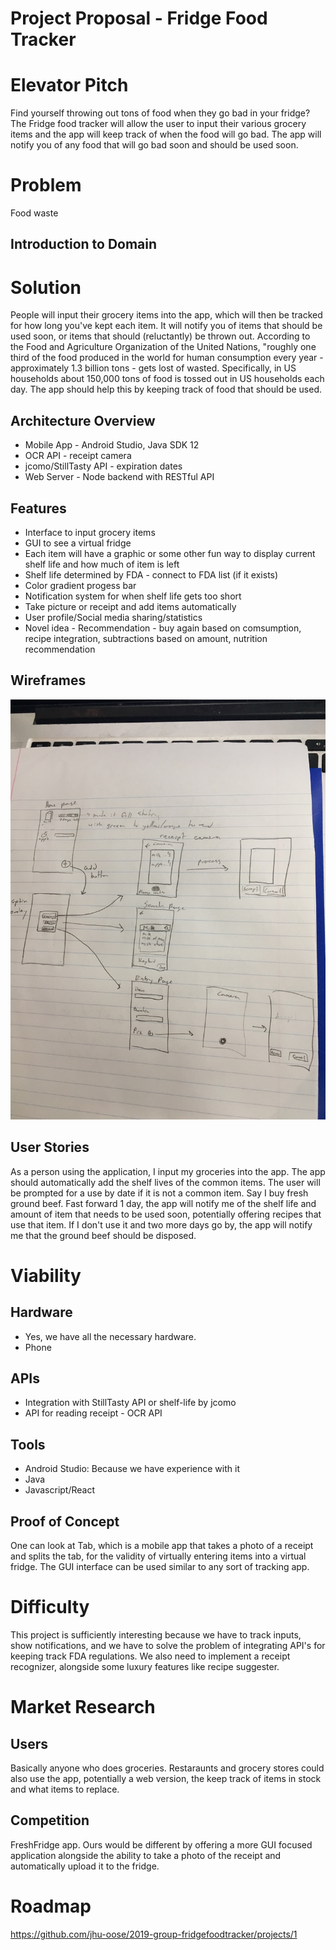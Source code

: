 <!-- These are placeholders that you must fill in. -->


# Project Proposal - Fridge Food Tracker

# Elevator Pitch

Find yourself throwing out tons of food when they go bad in your fridge? The Fridge food tracker will allow the user to input their various grocery items and the app will keep track of when the food will go bad. The app will notify you of any food that will go bad soon and should be used soon.

# Problem

Food waste

## Introduction to Domain

<!-- TODO -->

# Solution

People will input their grocery items into the app, which will then be tracked for how long you've kept each item. It will notify you of items that should be used soon, or items that should (reluctantly) be thrown out. According to the Food and Agriculture Organization of the United Nations, "roughly one third of the food produced in the world for human consumption every year - approximately 1.3 billion tons - gets lost of wasted. Specifically, in US households about 150,000 tons of food is tossed out in US households each day. The app should help this by keeping track of food that should be used.

## Architecture Overview

* Mobile App - Android Studio, Java SDK 12
* OCR API - receipt camera
* jcomo/StillTasty API - expiration dates
* Web Server - Node backend with RESTful API

## Features

* Interface to input grocery items
* GUI to see a virtual fridge
* Each item will have a graphic or some other fun way to display current shelf life and how much of item is left
* Shelf life determined by FDA - connect to FDA list (if it exists)
* Color gradient progess bar
* Notification system for when shelf life gets too short
* Take picture or receipt and add items automatically
* User profile/Social media sharing/statistics
* Novel idea - Recommendation - buy again based on comsumption, recipe integration, subtractions based on amount, nutrition recommendation
## Wireframes

**<!-- Description, for example, “Events Map” -->**

![Wireframes](Pictures/Wireframes.JPG)

## User Stories

As a person using the application, I input my groceries into the app. The app should automatically add the shelf lives of the common items. The user will be prompted for a use by date if it is not a common item. Say I buy fresh ground beef. Fast forward 1 day, the app will notify me of the shelf life and amount of item that needs to be used soon, potentially offering recipes that use that item. If I don't use it and two more days go by, the app will notify me that the ground beef should be disposed.

# Viability

## Hardware

* Yes, we have all the necessary hardware.
* Phone

## APIs

* Integration with StillTasty API or shelf-life by jcomo
* API for reading receipt - OCR API


## Tools
* Android Studio: Because we have experience with it
* Java
* Javascript/React

<!-- TODO -->

## Proof of Concept

One can look at Tab, which is a mobile  app that takes a photo of a receipt and splits the tab, for the validity of virtually entering items into a virtual fridge. The GUI interface can be used similar to any sort of tracking app. 

# Difficulty

This project is sufficiently interesting because we have to track inputs, show notifications, and we have to solve the problem of integrating API's for keeping track FDA regulations. We also need to implement a receipt recognizer, alongside some luxury features like recipe suggester.

# Market Research

## Users

Basically anyone who does groceries. Restaraunts and grocery stores could also use the app, potentially a web version, the keep track of items in stock and what items to replace.

## Competition

FreshFridge app. Ours would be different by offering a more GUI focused application alongside the ability to take a photo of the receipt and automatically upload it to the fridge.

# Roadmap

https://github.com/jhu-oose/2019-group-fridgefoodtracker/projects/1
